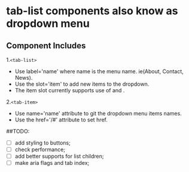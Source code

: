 # tab-list components also know as dropdown menu
## Component Includes

1.`<tab-list>`
  + Use label='name' where name is the menu name. ie(About, Contact, News).
  + Use the slot='item' to add new items to the dropdown.
  + The item slot currently supports use of <tab-item> and <a>.

2.`<tab-item>`
  + Use name='name' attribute to git the dropdown menu items names.
  + Use the href='/#' attribute to set href.

##TODO:
  - [ ] add styling to buttons;
  - [ ] check performance;
  - [ ] add better supports for list children;
  - [ ] make aria flags and tab index;
